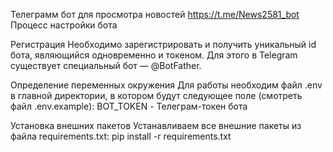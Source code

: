 Телеграмм бот для просмотра новостей https://t.me/News2581_bot
Процесс настройки бота 

Регистрация
Необходимо зарегистрировать и получить уникальный id бота, являющийся одновременно и токеном. Для этого в Telegram существует специальный бот — @BotFather.

Определение переменных окружения
Для работы необходим файл .env в главной директории, в котором будут следующее поле (смотреть файл .env.example):
BOT_TOKEN - Телеграм-токен бота

Установка внешних пакетов
Устанавливаем все внешние пакеты из файла requirements.txt:
pip install -r requirements.txt
